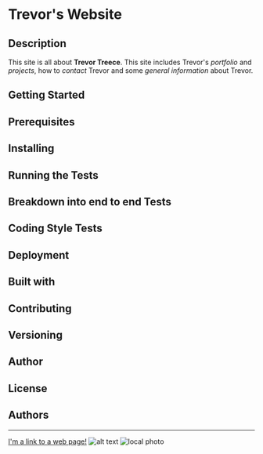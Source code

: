 # Trevor's Website
## Description
This site is all about **Trevor Treece**. This site includes Trevor's *portfolio* and *projects*, how to *contact* Trevor and some *general information* about Trevor.
## Getting Started
## Prerequisites
## Installing
## Running the Tests
## Breakdown into end to end Tests
## Coding Style Tests
## Deployment
## Built with
## Contributing
## Versioning
## Author
## License
## Authors
---
[I'm a link to a web page!](http://www.Code-Ninja.co)
![alt text](http://code-ninja.co/public/images/logo-ninja.png)
![local photo](assets/profile.png)
